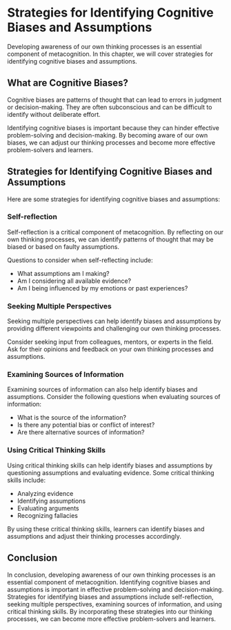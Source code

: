 Strategies for Identifying Cognitive Biases and Assumptions
==================================================================================================================

Developing awareness of our own thinking processes is an essential component of metacognition. In this chapter, we will cover strategies for identifying cognitive biases and assumptions.

What are Cognitive Biases?
--------------------------

Cognitive biases are patterns of thought that can lead to errors in judgment or decision-making. They are often subconscious and can be difficult to identify without deliberate effort.

Identifying cognitive biases is important because they can hinder effective problem-solving and decision-making. By becoming aware of our own biases, we can adjust our thinking processes and become more effective problem-solvers and learners.

Strategies for Identifying Cognitive Biases and Assumptions
-----------------------------------------------------------

Here are some strategies for identifying cognitive biases and assumptions:

### Self-reflection

Self-reflection is a critical component of metacognition. By reflecting on our own thinking processes, we can identify patterns of thought that may be biased or based on faulty assumptions.

Questions to consider when self-reflecting include:

* What assumptions am I making?
* Am I considering all available evidence?
* Am I being influenced by my emotions or past experiences?

### Seeking Multiple Perspectives

Seeking multiple perspectives can help identify biases and assumptions by providing different viewpoints and challenging our own thinking processes.

Consider seeking input from colleagues, mentors, or experts in the field. Ask for their opinions and feedback on your own thinking processes and assumptions.

### Examining Sources of Information

Examining sources of information can also help identify biases and assumptions. Consider the following questions when evaluating sources of information:

* What is the source of the information?
* Is there any potential bias or conflict of interest?
* Are there alternative sources of information?

### Using Critical Thinking Skills

Using critical thinking skills can help identify biases and assumptions by questioning assumptions and evaluating evidence. Some critical thinking skills include:

* Analyzing evidence
* Identifying assumptions
* Evaluating arguments
* Recognizing fallacies

By using these critical thinking skills, learners can identify biases and assumptions and adjust their thinking processes accordingly.

Conclusion
----------

In conclusion, developing awareness of our own thinking processes is an essential component of metacognition. Identifying cognitive biases and assumptions is important in effective problem-solving and decision-making. Strategies for identifying biases and assumptions include self-reflection, seeking multiple perspectives, examining sources of information, and using critical thinking skills. By incorporating these strategies into our thinking processes, we can become more effective problem-solvers and learners.
